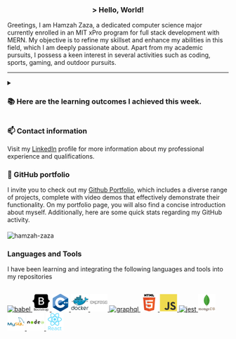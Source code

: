 <h3 align="center"> > Hello, World! </h3>

Greetings, I am Hamzah Zaza, a dedicated computer science major currently enrolled in an MIT xPro program for full stack development with MERN.
My objective is to refine my skillset and enhance my abilities in this field, which I am deeply passionate about. Apart from my academic pursuits,
I possess a keen interest in several activities such as coding, sports, gaming, and outdoor pursuits.


---
<details>
<summary><h3> 📚 Here are the learning outcomes I achieved this week.</h3> </summary>
<br>
  
- Setting up an express server
- Creating databases
- Defining an npm package as well as a three-tiered application in addition to creation
- Identifying express routing methods
- Manipulating database records
- Researching testing strategies
- Interprit unit tests
- Identify testing strategies
- Writing unit tests with Jest

  </details>


<h3> 📫 Contact  information </h3>
Visit my <a href="https://www.linkedin.com/in/hamzah-zaza-521136270/">LinkedIn</a>
 profile for more information about my professional experience and qualifications.
 

<h3> 📄 GitHub portfolio </h3>
I invite you to check out my <a href="https://hamzah-zaza.github.io/">Github Portfolio</a>, which includes a diverse range of projects, complete with video demos that effectively demonstrate their functionality. On my portfolio page, you will also find a concise introduction about myself. Additionally, here are some quick stats regarding my GitHub activity.
<br>
<br>
<img align="center" src="https://github-readme-stats.vercel.app/api?username=hamzah-zaza&show_icons=true&locale=en" alt="hamzah-zaza" />


<p align="left">
</p>

<h3 align="left">Languages and Tools</h3>
I have been learning and integrating the following languages and tools into my repositories
<br>
<br>
<p align="left"> <a href="https://babeljs.io/" target="_blank" rel="noreferrer"> 
  <img src="https://www.vectorlogo.zone/logos/babeljs/babeljs-icon.svg" alt="babel" width="40" height="40"/>
  </a> <a href="https://getbootstrap.com" target="_blank" rel="noreferrer"> 
  <img src="https://raw.githubusercontent.com/devicons/devicon/master/icons/bootstrap/bootstrap-plain-wordmark.svg" alt="bootstrap" width="40" height="40"/> 
  </a> <a href="https://www.w3schools.com/cpp/" target="_blank" rel="noreferrer"> 
  <img src="https://raw.githubusercontent.com/devicons/devicon/master/icons/cplusplus/cplusplus-original.svg" alt="cplusplus" width="40" height="40"/>
  </a> <a href="https://www.docker.com/" target="_blank" rel="noreferrer"> 
  <img src="https://raw.githubusercontent.com/devicons/devicon/master/icons/docker/docker-original-wordmark.svg" alt="docker" width="40" height="40"/>
  </a> <a href="https://expressjs.com" target="_blank" rel="noreferrer">
  <img src="https://raw.githubusercontent.com/devicons/devicon/master/icons/express/express-original-wordmark.svg" alt="express" width="40" height="40"/>
  </a> <a href="https://graphql.org" target="_blank" rel="noreferrer"> 
  <img src="https://www.vectorlogo.zone/logos/graphql/graphql-icon.svg" alt="graphql" width="40" height="40"/> </a> 
  <a href="https://www.w3.org/html/" target="_blank" rel="noreferrer"> 
    <img src="https://raw.githubusercontent.com/devicons/devicon/master/icons/html5/html5-original-wordmark.svg" alt="html5" width="40" height="40"/>
  </a> <a href="https://developer.mozilla.org/en-US/docs/Web/JavaScript" target="_blank" rel="noreferrer">
  <img src="https://raw.githubusercontent.com/devicons/devicon/master/icons/javascript/javascript-original.svg" alt="javascript" width="40" height="40"/>
  </a> <a href="https://jestjs.io" target="_blank" rel="noreferrer">
  <img src="https://www.vectorlogo.zone/logos/jestjsio/jestjsio-icon.svg" alt="jest" width="40" height="40"/> </a>
  <a href="https://www.mongodb.com/" target="_blank" rel="noreferrer">
    <img src="https://raw.githubusercontent.com/devicons/devicon/master/icons/mongodb/mongodb-original-wordmark.svg" alt="mongodb" width="40" height="40"/> 
  </a> <a href="https://www.mysql.com/" target="_blank" rel="noreferrer"> 
  <img src="https://raw.githubusercontent.com/devicons/devicon/master/icons/mysql/mysql-original-wordmark.svg" alt="mysql" width="40" height="40"/>
  </a> <a href="https://nodejs.org" target="_blank" rel="noreferrer">
  <img src="https://raw.githubusercontent.com/devicons/devicon/master/icons/nodejs/nodejs-original-wordmark.svg" alt="nodejs" width="40" height="40"/>
  </a> <a href="https://reactjs.org/" target="_blank" rel="noreferrer">
  <img src="https://raw.githubusercontent.com/devicons/devicon/master/icons/react/react-original-wordmark.svg" alt="react" width="40" height="40"/> </a> </p>
